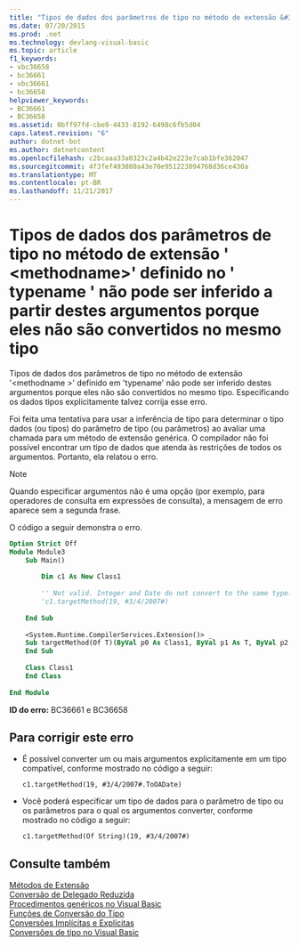 ```yaml
---
title: "Tipos de dados dos parâmetros de tipo no método de extensão &#39; &lt;methodname&gt;&#39; definido no &#39; typename &#39; não pode ser inferido a partir destes argumentos porque eles não são convertidos no mesmo tipo"
ms.date: 07/20/2015
ms.prod: .net
ms.technology: devlang-visual-basic
ms.topic: article
f1_keywords:
- vbc36658
- bc36661
- vbc36661
- bc36658
helpviewer_keywords:
- BC36661
- BC36658
ms.assetid: 0bff97fd-cbe9-4433-8192-6498c6fb5d04
caps.latest.revision: "6"
author: dotnet-bot
ms.author: dotnetcontent
ms.openlocfilehash: c2bcaaa33a0323c2a4b42e223e7cab1bfe362047
ms.sourcegitcommit: 4f3fef493080a43e70e951223894768d36ce430a
ms.translationtype: MT
ms.contentlocale: pt-BR
ms.lasthandoff: 11/21/2017
---
```

# <a name="data-types-of-the-type-parameters-in-extension-method-39ltmethodnamegt39-defined-in-39typename39-cannot-be-inferred-from-these-arguments-because-they-do-not-convert-to-the-same-type"></a>Tipos de dados dos parâmetros de tipo no método de extensão &#39; &lt;methodname&gt;&#39; definido no &#39; typename &#39; não pode ser inferido a partir destes argumentos porque eles não são convertidos no mesmo tipo
Tipos de dados dos parâmetros de tipo no método de extensão '\<methodname >' definido em 'typename' não pode ser inferido destes argumentos porque eles não são convertidos no mesmo tipo. Especificando os dados tipos explicitamente talvez corrija esse erro.  
  
 Foi feita uma tentativa para usar a inferência de tipo para determinar o tipo dados (ou tipos) do parâmetro de tipo (ou parâmetros) ao avaliar uma chamada para um método de extensão genérica. O compilador não foi possível encontrar um tipo de dados que atenda às restrições de todos os argumentos. Portanto, ela relatou o erro.  
  
> [!NOTE]
>  Quando especificar argumentos não é uma opção (por exemplo, para operadores de consulta em expressões de consulta), a mensagem de erro aparece sem a segunda frase.  
  
 O código a seguir demonstra o erro.  
  
```vb  
Option Strict Off  
Module Module3  
    Sub Main()  
  
        Dim c1 As New Class1  
  
        '' Not valid. Integer and Date do not convert to the same type.  
        'c1.targetMethod(19, #3/4/2007#)  
  
    End Sub  
  
    <System.Runtime.CompilerServices.Extension()> _  
    Sub targetMethod(Of T)(ByVal p0 As Class1, ByVal p1 As T, ByVal p2 As T)  
    End Sub  
  
    Class Class1  
    End Class  
  
End Module  
```  
  
 **ID do erro:** BC36661 e BC36658  
  
## <a name="to-correct-this-error"></a>Para corrigir este erro  
  
-   É possível converter um ou mais argumentos explicitamente em um tipo compatível, conforme mostrado no código a seguir:  
  
    ```  
    c1.targetMethod(19, #3/4/2007#.ToOADate)  
    ```  
  
-   Você poderá especificar um tipo de dados para o parâmetro de tipo ou os parâmetros para o qual os argumentos converter, conforme mostrado no código a seguir:  
  
    ```  
    c1.targetMethod(Of String)(19, #3/4/2007#)  
    ```  
  
## <a name="see-also"></a>Consulte também  
 [Métodos de Extensão](../../visual-basic/programming-guide/language-features/procedures/extension-methods.md)  
 [Conversão de Delegado Reduzida](../../visual-basic/programming-guide/language-features/delegates/relaxed-delegate-conversion.md)  
 [Procedimentos genéricos no Visual Basic](../../visual-basic/programming-guide/language-features/data-types/generic-procedures.md)  
 [Funções de Conversão do Tipo](../../visual-basic/language-reference/functions/type-conversion-functions.md)  
 [Conversões Implícitas e Explícitas](../../visual-basic/programming-guide/language-features/data-types/implicit-and-explicit-conversions.md)  
 [Conversões de tipo no Visual Basic](../../visual-basic/programming-guide/language-features/data-types/type-conversions.md)
